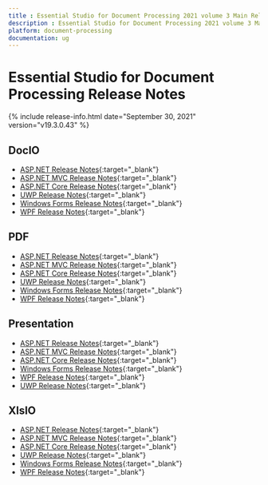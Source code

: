 ```yaml
---
title : Essential Studio for Document Processing 2021 volume 3 Main Release Notes  
description : Essential Studio for Document Processing 2021 volume 3 Main Release Notes  
platform: document-processing
documentation: ug
---
```


# Essential Studio for Document Processing  Release Notes  

{% include release-info.html date="September 30, 2021" version="v19.3.0.43" %} 

## DocIO

* [ASP.NET Release Notes](/aspnet/release-notes/v19.3.0.43#docio){:target="_blank"}
* [ASP.NET MVC Release Notes](/aspnetmvc/release-notes/v19.3.0.43#docio){:target="_blank"}
* [ASP.NET Core Release Notes](/aspnet-core/release-notes/v19.3.0.43#docio){:target="_blank"}
* [UWP Release Notes](/uwp/release-notes/v19.3.0.43#docio){:target="_blank"}
* [Windows Forms Release Notes](/windowsforms/release-notes/v19.3.0.43#docio){:target="_blank"}
* [WPF Release Notes](/wpf/release-notes/v19.3.0.43#docio){:target="_blank"}


## PDF

* [ASP.NET Release Notes](/aspnet/release-notes/v19.3.0.43#pdf){:target="_blank"}
* [ASP.NET MVC Release Notes](/aspnetmvc/release-notes/v19.3.0.43#pdf){:target="_blank"}
* [ASP.NET Core Release Notes](/aspnet-core/release-notes/v19.3.0.43#pdf){:target="_blank"}
* [UWP Release Notes](/uwp/release-notes/v19.3.0.43#pdf){:target="_blank"}
* [Windows Forms Release Notes](/windowsforms/release-notes/v19.3.0.43#pdf){:target="_blank"}
* [WPF Release Notes](/wpf/release-notes/v19.3.0.43#pdf){:target="_blank"}


## Presentation

* [ASP.NET Release Notes](/aspnet/release-notes/v19.3.0.43#presentation){:target="_blank"}
* [ASP.NET MVC Release Notes](/aspnetmvc/release-notes/v19.3.0.43#presentation){:target="_blank"}
* [ASP.NET Core Release Notes](/aspnet-core/release-notes/v19.3.0.43#presentation){:target="_blank"}
* [Windows Forms Release Notes](/windowsforms/release-notes/v19.3.0.43#presentation){:target="_blank"}
* [WPF Release Notes](/wpf/release-notes/v19.3.0.43#presentation){:target="_blank"}
* [UWP Release Notes](/uwp/release-notes/v19.3.0.43#presentation){:target="_blank"}


## XlsIO

* [ASP.NET Release Notes](/aspnet/release-notes/v19.3.0.43#xlsio){:target="_blank"}
* [ASP.NET MVC Release Notes](/aspnetmvc/release-notes/v19.3.0.43#xlsio){:target="_blank"}
* [ASP.NET Core Release Notes](/aspnet-core/release-notes/v19.3.0.43#xlsio){:target="_blank"}
* [UWP Release Notes](/uwp/release-notes/v19.3.0.43#xlsio){:target="_blank"}
* [Windows Forms Release Notes](/windowsforms/release-notes/v19.3.0.43#xlsio){:target="_blank"}
* [WPF Release Notes](/wpf/release-notes/v19.3.0.43#xlsio){:target="_blank"}
